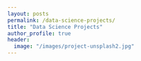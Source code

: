 ```yaml
---
layout: posts
permalink: /data-science-projects/
title: "Data Science Projects"
author_profile: true
header:
  image: "/images/project-unsplash2.jpg"
---
```

